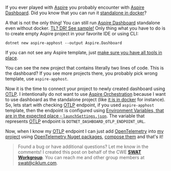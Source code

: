 If you ever played with [Aspire](https://learn.microsoft.com/en-us/dotnet/aspire/get-started/aspire-overview) you probably encounter with [Aspire Dashboard](https://learn.microsoft.com/en-us/dotnet/aspire/fundamentals/dashboard). Did you know that you can run it [standalone in docker](https://learn.microsoft.com/en-us/samples/dotnet/aspire-samples/aspire-standalone-dashboard/)? 

A that is not the only thing! You can still run [Aspire Dashboard](https://learn.microsoft.com/en-us/dotnet/aspire/fundamentals/dashboard) standalone even without docker. [TL? DR! See sample!](https://github.com/paukertj/cwe-swat/tree/main/shorts/2024-04-05_JPA_Aspire_Dashboard_Samples) Only thing what you have to do is to create empty Aspire project in your favorite IDE or using CLI:

`dotnet new aspire-apphost --output Aspire.Dashboard`

If you can not see any Aspire template, just [make sure you have all tools in place](https://learn.microsoft.com/en-us/dotnet/aspire/fundamentals/setup-tooling?tabs=visual-studio%2Cwindows#install-net-aspire).

You can see the new project that contains literally two lines of code. This is the dashboard? If you see more projects there, you probably pick wrong template, use `aspire-apphost`. 

Now it is the time to connect your project to newly created dashboard using [OTLP](https://opentelemetry.io/docs/specs/otlp/). I intentionally do not want to use [Aspire Orchestration](https://learn.microsoft.com/en-us/dotnet/aspire/fundamentals/app-host-overview) because I want to use dashboard as the standalone project (like [it is in docker](https://learn.microsoft.com/en-us/samples/dotnet/aspire-samples/aspire-standalone-dashboard/) for instance). So, lets start with checking [OTLP](https://opentelemetry.io/docs/specs/otlp/) endpoint, if you used `aspire-apphost` template, then the endpoint is configured using [Environment Variables, that are in the expected place - `launchSettings.json`](https://learn.microsoft.com/en-us/aspnet/core/fundamentals/environments?view=aspnetcore-8.0). The variable that represents [OTLP](https://opentelemetry.io/docs/specs/otlp/) endpoint is `DOTNET_DASHBOARD_OTLP_ENDPOINT_URL`. 

Now, when I know my [OTLP](https://opentelemetry.io/docs/specs/otlp/) endpoint I can just add [OpenTelemetry](https://opentelemetry.io/) into [my project](https://github.com/paukertj/cwe-swat/tree/main/shorts/2024-04-05_JPA_Aspire_Dashboard_Samples) using [OpenTelemetry Nuget packages](https://www.nuget.org/profiles/OpenTelemetry), [compose them](https://github.com/paukertj/cwe-swat/blob/main/shorts/2024-04-05_JPA_Aspire_Dashboard_Samples/Program.cs) and that's it!

> Found a bug or have additional questions? Let me know in the comments! I created this post on behalf of the CWE [**SWAT Workgroup**](https://wiki.ciklum.net/display/CGNA/SWAT+Workgroup). You can reach me and other group members at swat@ciklum.com.